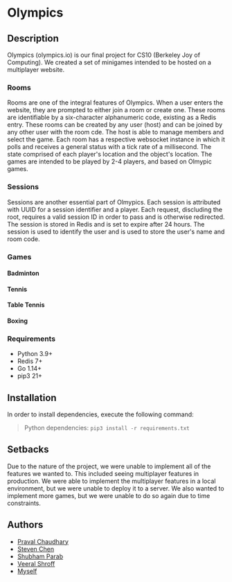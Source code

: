 # Olympics

## Description

Olympics (olympics.io) is our final project for CS10 (Berkeley Joy of Computing). We created a set of minigames intended to be hosted on a multiplayer website.

### Rooms

Rooms are one of the integral features of Olympics. When a user enters the website, they are prompted to either join a room or create one. These rooms are identifiable by a six-character alphanumeric code, existing as a Redis entry. These rooms can be created by any user (host) and can be joined by any other user with the room cde. The host is able to manage members and select the game. Each room has a respective websocket instance in which it polls and receives a general status with a tick rate of a millisecond. The state comprised of each player's location and the object's location. The games are intended to be played by 2-4 players, and based on Olmypic games.

### Sessions

Sessions are another essential part of Olmypics. Each session is attributed with UUID for a session identifier and a player. Each request, discluding the root, requires a valid session ID in order to pass and is otherwise redirected. The session is stored in Redis and is set to expire after 24 hours. The session is used to identify the user and is used to store the user's name and room code.

### Games

#### Badminton

#### Tennis

#### Table Tennis

#### Boxing

### Requirements

- Python 3.9+
- Redis 7+
- Go 1.14+
- pip3 21+

## Installation

In order to install dependencies, execute the following command:

> Python dependencies: `pip3 install -r requirements.txt`

## Setbacks

Due to the nature of the project, we were unable to implement all of the features we wanted to. This included seeing multiplayer features in production. We were able to implement the multiplayer features in a local environment, but we were unable to deploy it to a server. We also wanted to implement more games, but we were unable to do so again due to time constraints.

## Authors

- [Praval Chaudhary](https://github.com/Chaudhary-Prval888)
- [Steven Chen](https://github.com/stevenchenhanwen)
- [Shubham Parab](https://github.com/Skparab1)
- [Veeral Shroff](https://github.com/veerals)
- [Myself](https://github.com/reb0und)
